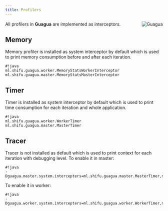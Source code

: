 ```yaml
---
title: Profilers
---
```


[<img src="../images/guagua_duck_50.png" alt="Guagua" align="right">](http://shifu.ml/docs/stable/guide/guagua/)

All profilers in **Guagua** are implemented as interceptors.

Memory
---------

Memory profiler is installed as system interceptor by default which is used to print memory consumption before and after each iteration.

	#!java
	ml.shifu.guagua.worker.MemoryStatsWorkerInterceptor 
	ml.shifu.guagua.master.MemoryStatsMasterInterceptor

Timer
---------

Timer is installed as system interceptor by default which is used to print time consumption for each iteration and whole application.

	#!java
	ml.shifu.guagua.worker.WorkerTimer 
	ml.shifu.guagua.master.MasterTimer

Tracer
---------

Tracer is not installed as default which is used to print context for each iteration with debugging level.
To enable it in master:

	#!java	
	-Dguagua.master.system.intercepters=ml.shifu.guagua.master.MasterTimer,ml.shifu.guagua.master.MemoryStatsMasterInterceptor,ml.shifu.guagua.master.SyncMasterCoordinator,ml.shifu.guagua.master.TraceMasterInterceptor

To enable it in worker:

	#!java	
	-Dguagua.worker.system.intercepters=ml.shifu.guagua.worker.WorkerTimer,ml.shifu.guagua.worker.MemoryStatsWorkerInterceptor,ml.shifu.guagua.worker.SyncWorkerCoordinator,ml.shifu.guagua.worker.TraceWorkerInterceptor
